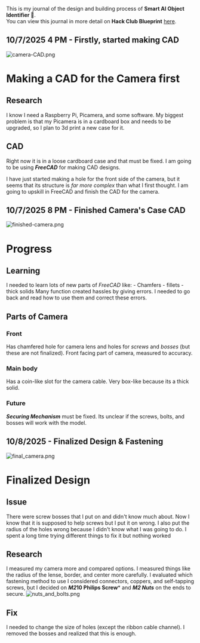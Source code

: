 <!--
  ===================    !!READ THIS NOTICE!!   ====================
  DO NOT edit this file manually. Your changes WILL BE OVERWRITTEN!
  This journal is auto generated and updated by Hack Club Blueprint.
  To edit this file, please edit your journal entries on Blueprint.
  ==================================================================
-->

This is my journal of the design and building process of **Smart AI Object Identifier 🤖**.  
You can view this journal in more detail on **Hack Club Blueprint** [here](https://blueprint.hackclub.com/projects/290).


## 10/7/2025 4 PM - Firstly, started making CAD  

![camera-CAD.png](https://blueprint.hackclub.com/user-attachments/blobs/proxy/eyJfcmFpbHMiOnsiZGF0YSI6OTUxLCJwdXIiOiJibG9iX2lkIn19--fd1585401d3efca3188300f87f8b662c1b629c1b/camera-CAD.png)

# Making a CAD for the Camera first

## Research

I know I need a Raspberry Pi, Picamera, and some software. My biggest problem is that my Picamera is in a cardboard box and needs to be upgraded, so I plan to 3d print a new case for it.

## CAD

Right now it is in a loose cardboard case and that must be fixed. I am going to be using ***FreeCAD*** for making CAD designs.

I have just started making a hole for the front side of the camera, but it seems that its structure is *far more complex* than what I first thought. I am going to upskill in FreeCAD and finish the CAD for the camera.  

## 10/7/2025 8 PM - Finished Camera's Case CAD  

![finished-camera.png](https://blueprint.hackclub.com/user-attachments/blobs/proxy/eyJfcmFpbHMiOnsiZGF0YSI6OTY3LCJwdXIiOiJibG9iX2lkIn19--43ec9ea78ca83f5157aa15693ac722a8eb4cfced/finished-camera.png)
# Progress

## Learning

I needed to learn lots of new parts of *FreeCAD* like:
	- Chamfers
	- fillets
	- thick solids
Many function created hassles by giving errors. I needed to go back and read how to use them and correct these errors.

## Parts of Camera

### Front

Has chamfered hole for camera lens and holes for *screws* and *bosses* (but these are not finalized). Front facing part of camera, measured to accuracy.

### Main body

Has a coin-like slot for the camera cable. Very box-like because its a thick solid.

### Future

***Securing Mechanism*** must be fixed. Its unclear if the screws, bolts, and bosses will work with the model.  

## 10/8/2025 - Finalized Design & Fastening  

![final_camera.png](https://blueprint.hackclub.com/user-attachments/blobs/proxy/eyJfcmFpbHMiOnsiZGF0YSI6OTg1LCJwdXIiOiJibG9iX2lkIn19--f24f2e6c86287f132162d38bdb687d95ccf77b63/final_camera.png)

# Finalized Design

## Issue

There were screw bosses that I put on and didn't know much about. Now I know that it is supposed to help screws but I put it on wrong. I also put the radius of the holes wrong because I didn't know what I was going to do. I spent a long time trying different things to fix it but nothing worked

## Research

I measured my camera more and compared options. I measured things like the radius of the lense, border, and center more carefully. I evaluated which fastening method to use I considered connectors, coppers, and self-tapping screws, but I decided on ***M2*10 Philips Screw*** and ***M2 Nuts*** on the ends to secure.
![nuts_and_bolts.png](https://blueprint.hackclub.com/user-attachments/blobs/proxy/eyJfcmFpbHMiOnsiZGF0YSI6OTg2LCJwdXIiOiJibG9iX2lkIn19--51a1ffe86b7743c377912b5ffd4f4c37e0520e61/nuts_and_bolts.png)

## Fix

I needed to change the size of holes (except the ribbon cable channel). I removed the bosses and realized that this is enough.  

